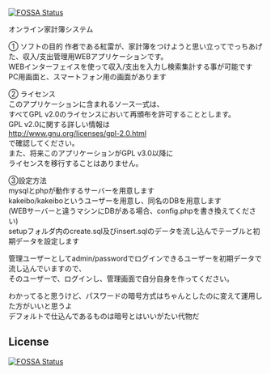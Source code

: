 [![FOSSA Status](https://app.fossa.io/api/projects/git%2Bgithub.com%2Fkorai0001%2Fpergrande.svg?type=shield)](https://app.fossa.io/projects/git%2Bgithub.com%2Fkorai0001%2Fpergrande?ref=badge_shield)

オンライン家計簿システム

① ソフトの目的
作者である紅雷が、家計簿をつけようと思い立ってでっちあげた、収入/支出管理用WEBアプリケーションです。  
WEBインターフェイスを使って収入/支出を入力し検索集計する事が可能です  
PC用画面と、スマートフォン用の画面があります  
 
② ライセンス  
このアプリケーションに含まれるソース一式は、  
すべてGPL v2.0のライセンスにおいて再頒布を許可することとします。  
GPL v2.0に関する詳しい情報は  
http://www.gnu.org/licenses/gpl-2.0.html  
で確認してください。  
また、将来このアプリケーションがGPL v3.0以降に  
ライセンスを移行することはありません。  
  
③設定方法  
mysqlとphpが動作するサーバーを用意します  
kakeibo/kakeiboというユーザーを用意し、同名のDBを用意します  
(WEBサーバーと違うマシンにDBがある場合、config.phpを書き換えてください)  
setupフォルダ内のcreate.sql及びinsert.sqlのデータを流し込んでテーブルと初期データを設定します  
  
管理ユーザーとしてadmin/passwordでログインできるユーザーを初期データで流し込んでいますので、  
そのユーザーで、ログインし、管理画面で自分自身を作ってください。  
  
わかってると思うけど、パスワードの暗号方式はちゃんとしたのに変えて運用した方がいいと思うよ  
デフォルトで仕込んであるものは暗号とはいいがたい代物だ  


## License
[![FOSSA Status](https://app.fossa.io/api/projects/git%2Bgithub.com%2Fkorai0001%2Fpergrande.svg?type=large)](https://app.fossa.io/projects/git%2Bgithub.com%2Fkorai0001%2Fpergrande?ref=badge_large)